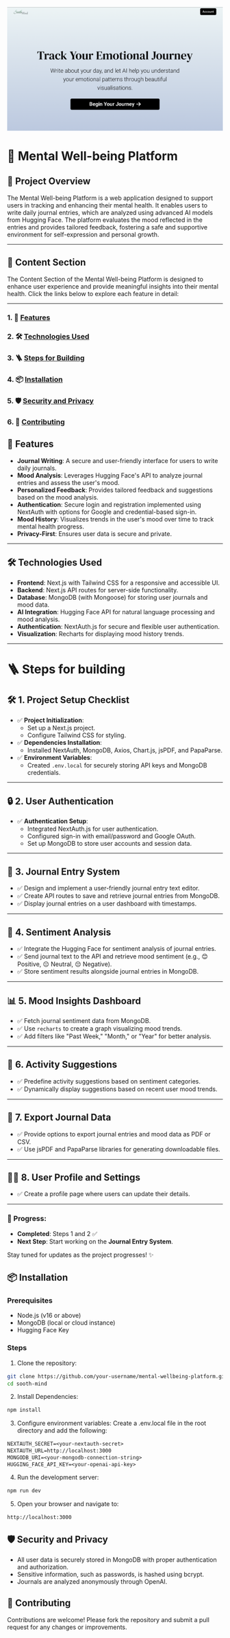 <img src="./public/LandingPage.png">

# 🌟 Mental Well-being Platform

## 📝 Project Overview

The Mental Well-being Platform is a web application designed to support users in tracking and enhancing their mental health. It enables users to write daily journal entries, which are analyzed using advanced AI models from Hugging Face. The platform evaluates the mood reflected in the entries and provides tailored feedback, fostering a safe and supportive environment for self-expression and personal growth.

---

## 🌟 **Content Section**

The Content Section of the Mental Well-being Platform is designed to enhance user experience and provide meaningful insights into their mental health. Click the links below to explore each feature in detail:

---

### 1. 🚀 [Features](#-🚀-features)

### 2. 🛠️ [Technologies Used](#-🛠️-technologies-used)

### 3. 🪜 [Steps for Building](#-🪜-steps-for-building)

### 4. 📦 [Installation](#-📦-installation)

### 5. 🛡️ [Security and Privacy](#-🛡️-security-and-privacy)

### 6. 🤝 [Contributing](#-🤝-contributing)

## 🚀 Features

- **Journal Writing**: A secure and user-friendly interface for users to write daily journals.
- **Mood Analysis**: Leverages Hugging Face's API to analyze journal entries and assess the user's mood.
- **Personalized Feedback**: Provides tailored feedback and suggestions based on the mood analysis.
- **Authentication**: Secure login and registration implemented using NextAuth with options for Google and credential-based sign-in.
- **Mood History**: Visualizes trends in the user's mood over time to track mental health progress.
- **Privacy-First**: Ensures user data is secure and private.

---

## 🛠️ Technologies Used

- **Frontend**: Next.js with Tailwind CSS for a responsive and accessible UI.
- **Backend**: Next.js API routes for server-side functionality.
- **Database**: MongoDB (with Mongoose) for storing user journals and mood data.
- **AI Integration**: Hugging Face API for natural language processing and mood analysis.
- **Authentication**: NextAuth.js for secure and flexible user authentication.
- **Visualization**: Recharts for displaying mood history trends.

---

# 🪜 Steps for building

## 🛠️ **1. Project Setup Checklist**

- ✅ **Project Initialization**:
  - Set up a Next.js project.
  - Configure Tailwind CSS for styling.
- ✅ **Dependencies Installation**:
  - Installed NextAuth, MongoDB, Axios, Chart.js, jsPDF, and PapaParse.
- ✅ **Environment Variables**:
  - Created `.env.local` for securely storing API keys and MongoDB credentials.

---

## 🔒 **2. User Authentication**

- ✅ **Authentication Setup**:
  - Integrated NextAuth.js for user authentication.
  - Configured sign-in with email/password and Google OAuth.
  - Set up MongoDB to store user accounts and session data.

---

## 📝 **3. Journal Entry System**

- ✅ Design and implement a user-friendly journal entry text editor.
- ✅ Create API routes to save and retrieve journal entries from MongoDB.
- ✅ Display journal entries on a user dashboard with timestamps.

---

## 🧠 **4. Sentiment Analysis**

- ✅ Integrate the Hugging Face for sentiment analysis of journal entries.
- ✅ Send journal text to the API and retrieve mood sentiment (e.g., 😊 Positive, 😐 Neutral, 😔 Negative).
- ✅ Store sentiment results alongside journal entries in MongoDB.

---

## 📊 **5. Mood Insights Dashboard**

- ✅ Fetch journal sentiment data from MongoDB.
- ✅ Use `recharts` to create a graph visualizing mood trends.
- ✅ Add filters like "Past Week," "Month," or "Year" for better analysis.

---

## 🎯 **6. Activity Suggestions**

- ✅ Predefine activity suggestions based on sentiment categories.
- ✅ Dynamically display suggestions based on recent user mood trends.

---

## 📂 **7. Export Journal Data**

- ✅ Provide options to export journal entries and mood data as PDF or CSV.
- ✅ Use jsPDF and PapaParse libraries for generating downloadable files.

---

## 🧑‍💻 **8. User Profile and Settings**

- ✅ Create a profile page where users can update their details.

---

### 🎉 Progress:

- **Completed**: Steps 1 and 2 ✅
- **Next Step**: Start working on the **Journal Entry System**.

Stay tuned for updates as the project progresses! ✨

## 📦 Installation

### Prerequisites

- Node.js (v16 or above)
- MongoDB (local or cloud instance)
- Hugging Face Key

### Steps

1. Clone the repository:

```bash
git clone https://github.com/your-username/mental-wellbeing-platform.git
cd sooth-mind
```

2. Install Dependencies:

```bash
npm install
```

3. Configure environment variables: Create a .env.local file in the root directory and add the following:

```env
NEXTAUTH_SECRET=<your-nextauth-secret>
NEXTAUTH_URL=http://localhost:3000
MONGODB_URI=<your-mongodb-connection-string>
HUGGING_FACE_API_KEY=<your-openai-api-key>
```

4. Run the development server:

```bash
npm run dev
```

5. Open your browser and navigate to:

```bash
http://localhost:3000
```

## 🛡️ Security and Privacy

- All user data is securely stored in MongoDB with proper authentication and
  authorization.
- Sensitive information, such as passwords, is hashed using bcrypt.
- Journals are analyzed anonymously through OpenAI.

## 🤝 Contributing

Contributions are welcome! Please fork the repository and submit a pull request for any changes or improvements.
